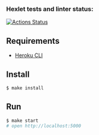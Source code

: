 ### Hexlet tests and linter status:
[![Actions Status](https://github.com/hartdegen/frontend-project-lvl4/workflows/hexlet-check/badge.svg)](https://github.com/hartdegen/frontend-project-lvl4/actions)

## Requirements

* [Heroku CLI](https://devcenter.heroku.com/articles/heroku-cli)

## Install

```sh
$ make install
```

## Run

```sh
$ make start
# open http://localhost:5000
```

